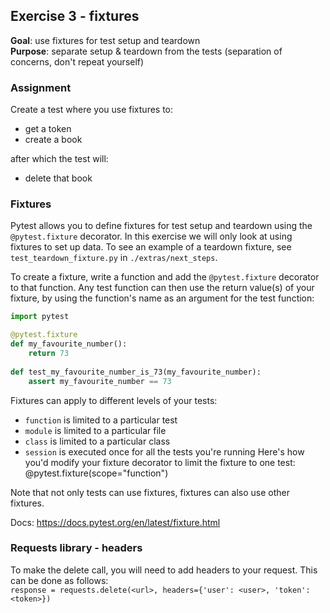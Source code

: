## Exercise 3 - fixtures
**Goal**: use fixtures for test setup and teardown  
**Purpose**: separate setup & teardown from the tests (separation of concerns,
don't repeat yourself)

### Assignment
Create a test where you use fixtures to:
- get a token
- create a book

after which the test will:
- delete that book


### Fixtures
Pytest allows you to define fixtures for test setup and teardown using the
`@pytest.fixture` decorator. In this exercise we will only look at using fixtures
to set up data. To see an example of a teardown fixture, see
`test_teardown_fixture.py` in `./extras/next_steps`.

To create a fixture, write a function and add the `@pytest.fixture` decorator to that function.
Any test function can then use the return value(s) of your fixture, by using the function's name
as an argument for the test function:
```python
import pytest

@pytest.fixture
def my_favourite_number():
    return 73
    
def test_my_favourite_number_is_73(my_favourite_number):
    assert my_favourite_number == 73
```

Fixtures can apply to different levels of your tests:
- `function` is limited to a particular test
- `module` is limited to a particular file
- `class` is limited to a particular class
- `session` is executed once for all the tests you're running
Here's how you'd modify your fixture decorator to limit the fixture to one test:
@pytest.fixture(scope="function")

Note that not only tests can use fixtures, fixtures can also use other fixtures.

Docs: https://docs.pytest.org/en/latest/fixture.html  


### Requests library - headers
To make the delete call, you will need to add headers to your request. This can be done as follows:  
`response = requests.delete(<url>, headers={'user': <user>, 'token': <token>})`